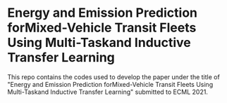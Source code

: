 # Energy and Emission Prediction forMixed-Vehicle Transit Fleets Using Multi-Taskand Inductive Transfer Learning
This repo contains the codes used to develop the paper under the title of "Energy and Emission Prediction forMixed-Vehicle Transit Fleets Using Multi-Taskand Inductive Transfer Learning" submitted to ECML 2021.
